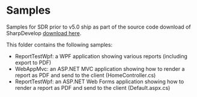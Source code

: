Samples
=====================

Samples for SDR prior to v5.0 ship as part of the source code download of SharpDevelop [download here](http://www.icsharpcode.net/OpenSource/SD/Download/#SharpDevelop4x).

This folder contains the following samples:

* ReportTestWpf: a WPF application showing various reports (including export to PDF)
* WebAppMvc: an ASP.NET MVC application showing how to render a report as PDF and send to the client (HomeController.cs)
* ReportTestWpf: an ASP.NET Web Forms application showing how to render a report as PDF and send to the client (Default.aspx.cs)
